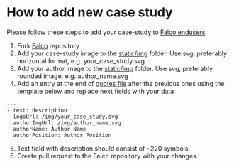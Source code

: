 # How to add new case study
Please follow these steps to add your case-study to [Falco endusers](https://falco.org/about/ecosystem/):
1. Fork [Falco](https://github.com/falcosecurity/falco-website) repository
2. Add your case-study image to
   the [static/img](https://github.com/falcosecurity/falco-website/blob/master/static/img)
   folder. Use svg, preferably horizontal format, e.g. your_case_study.svg
3. Add your author image to
   the [static/img](https://github.com/falcosecurity/falco-website/blob/master/static/img)
   folder. Use svg, preferably rounded image, e.g. author_name.svg
4. Add an entry at the end of [quotes file](https://github.com/falcosecurity/falco-website/blob/master/data/en/quotes.yaml) after the previous ones using the template below and replace next fields with your data
```
---
- text: description
  logoUrl: /img/your_case_study.svg
  authorImgUrl: /img/author_name.svg
  authorName: Author Name
  authorPosition: Author Position
```
5. Text field with description should consist of ~220 symbols
6. Create pull request to the Falco repository with your changes
